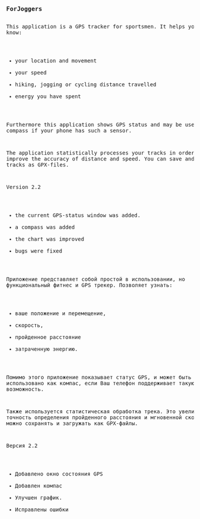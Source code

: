 <html>

<body lang="ru-RU" dir="ltr">
<pre class="western"><font size="3" style="font-size: 12pt"><b>ForJoggers</b></font>

This application is a GPS tracker for sportsmen.
It helps you to know:
- your location and movement
- your speed
- hiking, jogging or cycling distance travelled
- energy you have spent

Furthermore this application shows GPS status and may be used as a compass if your phone has such a sensor.

The application statistically processes your tracks in order to improve the accuracy of distance and speed.
You can save and load your tracks as GPX-files.

Version 2.2
- the current GPS-status window was added.
- a compass was added
- the chart was improved
- bugs were fixed




Приложение представляет собой простой в использовании, но функциональный фитнес и GPS трекер. 
Позволяет узнать:
- ваше положение и  перемещение,
- скорость,
- пройденное расстояние
- затраченную энергию.

Помимо этого приложение показывает статус GPS,  и может быть использовано как компас, если Ваш телефон поддерживает такую возможность.

Также используется статистическая обработка трека. Это увеличивает точность определения пройденного расстояния и мгновенной скорости.
Треки можно сохранять и загружать как GPX-файлы.

Версия 2.2
- Добавлено окно состояния GPS
- Добавлен компас
- Улучшен график.
- Исправлены ошибки
</body>
</html>
